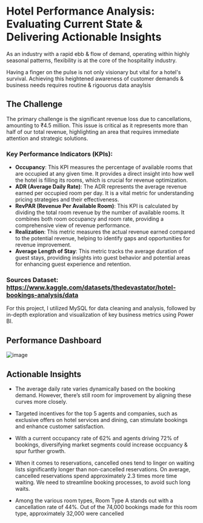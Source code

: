 # Hotel Performance Analysis: Evaluating Current State & Delivering Actionable Insights

As an industry with a rapid ebb & flow of demand, operating within highly seasonal patterns, flexibility is at the core of the hospitality industry.

Having a finger on the pulse is not only visionary but vital for a hotel's survival. Achieving this heightened awareness of customer demands & business needs requires routine & rigouorus data anaylsis

## The Challenge
The primary challenge is the significant revenue loss due to cancellations, amounting to ₹4.5 million. This issue is critical as it represents more than half of our total revenue, highlighting an area that requires immediate attention and strategic solutions.

### Key Performance Indicators (KPIs):
- **Occupancy**: This KPI measures the percentage of available rooms that are occupied at any given time. It provides a direct insight into how well the hotel is filling its rooms, which is crucial for revenue optimization.
- **ADR (Average Daily Rate)**: The ADR represents the average revenue earned per occupied room per day. It is a vital metric for understanding pricing strategies and their effectiveness.
- **RevPAR (Revenue Per Available Room)**: This KPI is calculated by dividing the total room revenue by the number of available rooms. It combines both room occupancy and room rate, providing a comprehensive view of revenue performance.
- **Realization**: This metric measures the actual revenue earned compared to the potential revenue, helping to identify gaps and opportunities for revenue improvement.
- **Average Length of Stay**: This metric tracks the average duration of guest stays, providing insights into guest behavior and potential areas for enhancing guest experience and retention.

### Sources Dataset: https://www.kaggle.com/datasets/thedevastator/hotel-bookings-analysis/data
For this project, I utilized MySQL for data cleaning and analysis, followed by in-depth exploration and visualization of key business metrics using Power BI.

## Performance Dashboard
![image](https://github.com/user-attachments/assets/d2a68c64-8aeb-476c-89e4-304d08ccadac)

## Actionable Insights
-  The average daily rate varies dynamically based on the booking demand. However, there’s still room for improvement by aligning these curves more closely.

-  Targeted incentives for the top 5 agents and companies, such as exclusive offers on hotel services and dining, can stimulate bookings and enhance customer satisfaction.

-  With a current occupancy rate of 62% and agents driving 72% of bookings, diversifying market segments could increase occpuancy & spur further growth.
  
- When it comes to reservations, cancelled ones tend to linger on waiting lists significantly longer than non-cancelled reservations. On average, cancelled reservations spend approximately 2.3 times more time waiting. We need to streamline booking processes, to avoid such long waits.
  
- Among the various room types, Room Type A stands out with a cancellation rate of 44%. Out of the 74,000 bookings made for this room type, approximately 32,000 were cancelled
 
